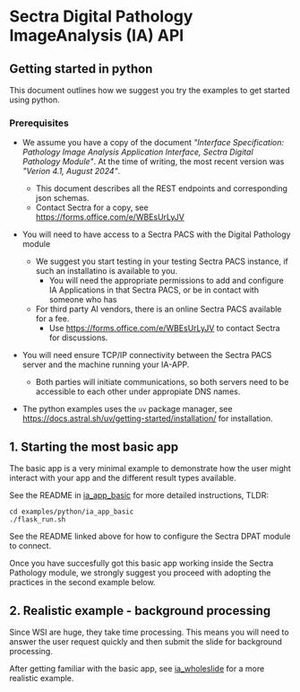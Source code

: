 # Sectra Digital Pathology ImageAnalysis (IA) API

## Getting started in python

This document outlines how we suggest you try the examples to get started using python.

### Prerequisites

- We assume you have a copy of the document *"Interface Specification: Pathology Image Analysis Application Interface, Sectra Digital Pathology Module"*. At the time of writing, the most recent version was *"Verion 4.1, August 2024"*.
  - This document describes all the REST endpoints and corresponding json schemas.
  - Contact Sectra for a copy, see https://forms.office.com/e/WBEsUrLyJV

- You will need to have access to a Sectra PACS with the Digital Pathology module
  - We suggest you start testing in your testing Sectra PACS instance, if such an installatino is available to you.
    - You will need the appropriate permissions to add and configure IA Applications in that Sectra PACS, or be in contact with someone who has
  - For third party AI vendors, there is an online Sectra PACS available for a fee.
    - Use https://forms.office.com/e/WBEsUrLyJV to contact Sectra for discussions.

- You will need ensure TCP/IP connectivity between the Sectra PACS server and the machine running your IA-APP.
  - Both parties will initiate communications, so both servers need to be accessible to each other under appropiate DNS names.

- The python examples uses the `uv` package manager, see https://docs.astral.sh/uv/getting-started/installation/ for installation.

## 1. Starting the most basic app

The basic app is a very minimal example to demonstrate how the user might interact with your app and the different result types available.

See the README in [ia_app_basic](https://github.com/sectra-medical/dpat_imageanalysisapi_sdk/blob/main/examples/python/ia_app_basic/README.md) for more detailed instructions, TLDR:

```
cd examples/python/ia_app_basic
./flask_run.sh
```

See the README linked above for how to configure the Sectra DPAT module to connect.

Once you have succesfully got this basic app working inside the Sectra Pathology module, we strongly suggest you proceed with adopting the practices in the second example below.

## 2. Realistic example - background processing
Since WSI are huge, they take time processing. This means you will need to answer the user request quickly and then submit the slide for background processing.

After getting familiar with the basic app, see [ia_wholeslide](https://github.com/sectra-medical/dpat_imageanalysisapi_sdk/blob/main/examples/python/ia_wholeslide/README.md) for a more realistic example.

